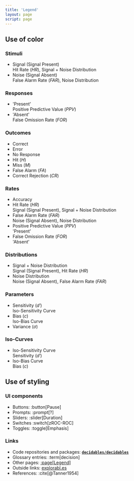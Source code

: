 ```yaml
---
title: 'Legend'
layout: page
script: page
---
```


## Use of color

### Stimuli 

<ul class="dec-legend">
  <li class="hr">
    <span class="key signal">Signal</span>
    (Signal <span class="key present">Present</span>)
    <div class="related">
      <span class="key hitrate">Hit Rate</span>
      (<span class="key hitrate"><var class="math-var">HR</var></span>),
      <span class="key signal+noisedistribution">Signal + Noise Distribution</span>
    </div>
  </li>
  <li class="far">
    <span class="key noise">Noise</span>
    (Signal <span class="key absent">Absent</span>)
    <div class="related">
      <span class="key falsealarmrate">False Alarm Rate</span>
      (<span class="key falsealarmrate"><var class="math-var">FAR</var></span>),
      <span class="key noisedistribution">Noise Distribution</span>
    </div>
  </li>
</ul>

### Responses

<ul class="dec-legend">
  <li class="present">
    <span class="key 'present'">'Present'</span>
    <div class="related">
      <span class="key positivepredictivevalue">Positive Predictive Value</span>
      (<span class="key positivepredictivevalue"><var class="math-var">PPV</var></span>)
    </div>
  </li>
  <li class="absent">
    <span class="key 'absent'">'Absent'</span>
    <div class="related">
      <span class="key falseomissionrate">False Omission Rate</span>
      (<span class="key falseomissionrate"><var class="math-var">FOR</var></span>)
    </div>
  </li>
</ul>

### Outcomes

<ul class="dec-legend">
  <li class="correct">
    <span class="key correct">Correct</span>
  </li>
  <li class="error">
    <span class="key error">Error</span>
  </li>
  <li class="nr">
    <span class="key noresponse">No Response</span>
  </li>
  <li class="h">
    <span class="key hit">Hit</span>
    (<span class="key hit"><var class="math-var">H</var></span>)
  </li>
  <li class="m">
    <span class="key miss">Miss</span>
    (<span class="key miss"><var class="math-var">M</var></span>)
  </li>
  <li class="fa">
    <span class="key falsealarm">False Alarm</span>
    (<span class="key falsealarm"><var class="math-var">FA</var></span>)
  </li>
  <li class="cr">
    <span class="key correctrejection">Correct Rejection</span>
    (<span class="key correctrejection"><var class="math-var">CR</var></span>)
  </li>
</ul>

### Rates

<ul class="dec-legend">
  <li class="acc">
    <span class="key accuracy">Accuracy</span>
  </li>
  <li class="hr">
    <span class="key hitrate">Hit Rate</span>
    (<span class="key hitrate"><var class="math-var">HR</var></span>)
    <div class="related">
      <span class="key signal">Signal</span>
      (Signal <span class="key present">Present</span>),
      <span class="key signal+noisedistribution">Signal + Noise Distribution</span>
    </div>
  </li>
  <li class="far">
    <span class="key falsealarmrate">False Alarm Rate</span>
    (<span class="key falsealarmrate"><var class="math-var">FAR</var></span>)
    <div class="related">
      <span class="key noise">Noise</span>
      (Signal <span class="key absent">Absent</span>),
      <span class="key noisedistribution">Noise Distribution</span>
    </div>
  </li>
  <li class="present">
    <span class="key positivepredictivevalue">Positive Predictive Value</span>
    (<span class="key positivepredictivevalue"><var class="math-var">PPV</var></span>)
    <div class="related">
      <span class="key 'present'">'Present'</span>
    </div>
  </li>
  <li class="absent">
    <span class="key falseomissionrate">False Omission Rate</span>
    (<span class="key falseomissionrate"><var class="math-var">FOR</var></span>)
    <div class="related">
      <span class="key 'absent'">'Absent'</span>
    </div>
  </li>
</ul>

### Distributions 

<ul class="dec-legend">
  <li class="hr">
    <span class="key signal+noisedistribution">Signal + Noise Distribution</span>
    <div class="related">
      <span class="key signal">Signal</span>
      (Signal <span class="key present">Present</span>),
      <span class="key hitrate">Hit Rate</span>
      (<span class="key hitrate"><var class="math-var">HR</var></span>)
    </div>
  </li>
  <li class="far">
    <span class="key noisedistribution">Noise Distribution</span>
    <div class="related">
      <span class="key noise">Noise</span>
      (Signal <span class="key absent">Absent</span>),
      <span class="key falsealarmrate">False Alarm Rate</span>
      (<span class="key falsealarmrate"><var class="math-var">FAR</var></span>)
    </div>
  </li>
</ul>

### Parameters

<ul class="dec-legend">
  <li class="d">
    <span class="key sensitivity">Sensitivity</span>
    (<span class="key sensitivity"><var class="math-var">d′</var></span>)
    <div class="related">
      <span class="key iso-sensitivitycurve">Iso-Sensitivity Curve</span>
    </div>
  </li>
  <li class="c">
    <span class="key bias">Bias</span>
    (<span class="key bias"><var class="math-var">c</var></span>)
    <div class="related">
      <span class="key iso-biascurve">Iso-Bias Curve</span>
    </div>
  </li>
  <li class="s">
    <span class="key variance">Variance</span>
    (<span class="key variance"><var class="math-var">σ</var></span>)
  </li>
</ul>

### Iso-Curves

<ul class="dec-legend">
  <li class="d">
    <span class="key iso-sensitivitycurve">Iso-Sensitivity Curve</span>
    <div class="related">
      <span class="key sensitivity">Sensitivity</span>
      (<span class="key sensitivity"><var class="math-var">d′</var></span>)
    </div>
  </li>
  <li class="c">
    <span class="key iso-biascurve">Iso-Bias Curve</span>
    <div class="related">
      <span class="key bias">Bias</span>
      (<span class="key bias"><var class="math-var">c</var></span>)
    </div>
  </li>
</ul>

## Use of styling

### UI components

- Buttons: :button[Pause]
- Prompts: :prompt[?]
- Sliders: :slider[Duration]
- Switches :switch[<span class="math-var">z</span>ROC-ROC]
- Toggles: :toggle[Emphasis]

### Links

- Code repositories and packages:
  [**`decidables/decidables`**](https://github.com/decidables/decidables)
- Glossary entries: :term[decision]
- Other pages: [:page[Legend]](legend.html)
- Outside links: [explorabl.es](https://explorabl.es/)
- References: :cite[@Tanner1954]

